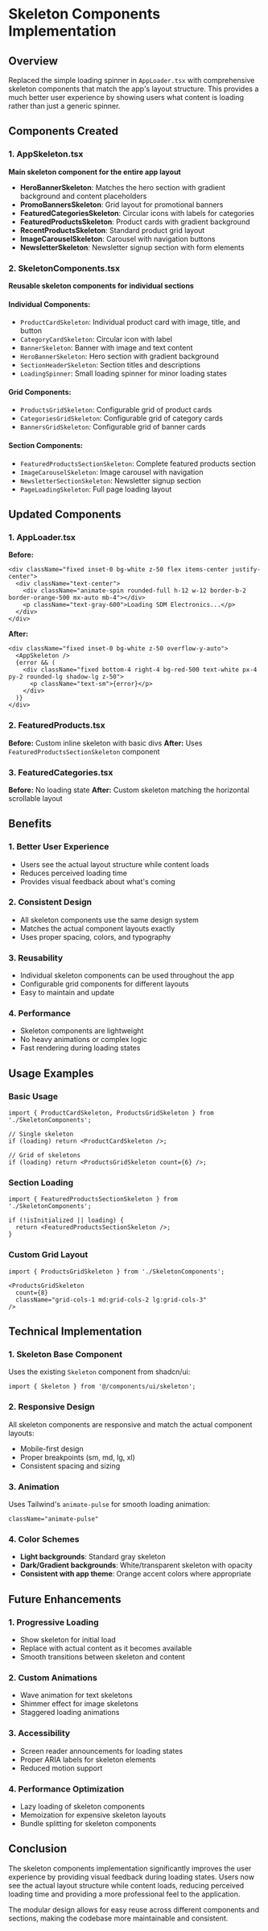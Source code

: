 # Skeleton Components Implementation

## Overview
Replaced the simple loading spinner in `AppLoader.tsx` with comprehensive skeleton components that match the app's layout structure. This provides a much better user experience by showing users what content is loading rather than just a generic spinner.

## Components Created

### 1. AppSkeleton.tsx
**Main skeleton component for the entire app layout**

- **HeroBannerSkeleton**: Matches the hero section with gradient background and content placeholders
- **PromoBannersSkeleton**: Grid layout for promotional banners
- **FeaturedCategoriesSkeleton**: Circular icons with labels for categories
- **FeaturedProductsSkeleton**: Product cards with gradient background
- **RecentProductsSkeleton**: Standard product grid layout
- **ImageCarouselSkeleton**: Carousel with navigation buttons
- **NewsletterSkeleton**: Newsletter signup section with form elements

### 2. SkeletonComponents.tsx
**Reusable skeleton components for individual sections**

#### Individual Components:
- `ProductCardSkeleton`: Individual product card with image, title, and button
- `CategoryCardSkeleton`: Circular icon with label
- `BannerSkeleton`: Banner with image and text content
- `HeroBannerSkeleton`: Hero section with gradient background
- `SectionHeaderSkeleton`: Section titles and descriptions
- `LoadingSpinner`: Small loading spinner for minor loading states

#### Grid Components:
- `ProductsGridSkeleton`: Configurable grid of product cards
- `CategoriesGridSkeleton`: Configurable grid of category cards
- `BannersGridSkeleton`: Configurable grid of banner cards

#### Section Components:
- `FeaturedProductsSectionSkeleton`: Complete featured products section
- `ImageCarouselSkeleton`: Image carousel with navigation
- `NewsletterSectionSkeleton`: Newsletter signup section
- `PageLoadingSkeleton`: Full page loading layout

## Updated Components

### 1. AppLoader.tsx
**Before:**
```tsx
<div className="fixed inset-0 bg-white z-50 flex items-center justify-center">
  <div className="text-center">
    <div className="animate-spin rounded-full h-12 w-12 border-b-2 border-orange-500 mx-auto mb-4"></div>
    <p className="text-gray-600">Loading SDM Electronics...</p>
  </div>
</div>
```

**After:**
```tsx
<div className="fixed inset-0 bg-white z-50 overflow-y-auto">
  <AppSkeleton />
  {error && (
    <div className="fixed bottom-4 right-4 bg-red-500 text-white px-4 py-2 rounded-lg shadow-lg z-50">
      <p className="text-sm">{error}</p>
    </div>
  )}
</div>
```

### 2. FeaturedProducts.tsx
**Before:** Custom inline skeleton with basic divs
**After:** Uses `FeaturedProductsSectionSkeleton` component

### 3. FeaturedCategories.tsx
**Before:** No loading state
**After:** Custom skeleton matching the horizontal scrollable layout

## Benefits

### 1. **Better User Experience**
- Users see the actual layout structure while content loads
- Reduces perceived loading time
- Provides visual feedback about what's coming

### 2. **Consistent Design**
- All skeleton components use the same design system
- Matches the actual component layouts exactly
- Uses proper spacing, colors, and typography

### 3. **Reusability**
- Individual skeleton components can be used throughout the app
- Configurable grid components for different layouts
- Easy to maintain and update

### 4. **Performance**
- Skeleton components are lightweight
- No heavy animations or complex logic
- Fast rendering during loading states

## Usage Examples

### Basic Usage
```tsx
import { ProductCardSkeleton, ProductsGridSkeleton } from './SkeletonComponents';

// Single skeleton
if (loading) return <ProductCardSkeleton />;

// Grid of skeletons
if (loading) return <ProductsGridSkeleton count={6} />;
```

### Section Loading
```tsx
import { FeaturedProductsSectionSkeleton } from './SkeletonComponents';

if (!isInitialized || loading) {
  return <FeaturedProductsSectionSkeleton />;
}
```

### Custom Grid Layout
```tsx
import { ProductsGridSkeleton } from './SkeletonComponents';

<ProductsGridSkeleton 
  count={8} 
  className="grid-cols-1 md:grid-cols-2 lg:grid-cols-3" 
/>
```

## Technical Implementation

### 1. **Skeleton Base Component**
Uses the existing `Skeleton` component from shadcn/ui:
```tsx
import { Skeleton } from '@/components/ui/skeleton';
```

### 2. **Responsive Design**
All skeleton components are responsive and match the actual component layouts:
- Mobile-first design
- Proper breakpoints (sm, md, lg, xl)
- Consistent spacing and sizing

### 3. **Animation**
Uses Tailwind's `animate-pulse` for smooth loading animation:
```tsx
className="animate-pulse"
```

### 4. **Color Schemes**
- **Light backgrounds**: Standard gray skeleton
- **Dark/Gradient backgrounds**: White/transparent skeleton with opacity
- **Consistent with app theme**: Orange accent colors where appropriate

## Future Enhancements

### 1. **Progressive Loading**
- Show skeleton for initial load
- Replace with actual content as it becomes available
- Smooth transitions between skeleton and content

### 2. **Custom Animations**
- Wave animation for text skeletons
- Shimmer effect for image skeletons
- Staggered loading animations

### 3. **Accessibility**
- Screen reader announcements for loading states
- Proper ARIA labels for skeleton elements
- Reduced motion support

### 4. **Performance Optimization**
- Lazy loading of skeleton components
- Memoization for expensive skeleton layouts
- Bundle splitting for skeleton components

## Conclusion

The skeleton components implementation significantly improves the user experience by providing visual feedback during loading states. Users now see the actual layout structure while content loads, reducing perceived loading time and providing a more professional feel to the application.

The modular design allows for easy reuse across different components and sections, making the codebase more maintainable and consistent. 